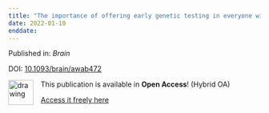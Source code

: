 ```yaml
---
title: "The importance of offering early genetic testing in everyone with amyotrophic lateral sclerosis"
date: 2022-01-10
enddate:
---
```


Published in: *Brain*

DOI: [10.1093/brain/awab472](https://doi.org/10.1093/brain/awab472)

<img src="https://upload.wikimedia.org/wikipedia/commons/thumb/7/77/Open_Access_logo_PLoS_transparent.svg/800px-Open_Access_logo_PLoS_transparent.svg.png" alt="drawing" width="50" align="left"/> &nbsp;&nbsp;&nbsp;This publication is available in **Open Access**! (Hybrid OA)

&nbsp;&nbsp;&nbsp;<a href="https://academic.oup.com/brain/article-pdf/145/4/1207/43814347/awab472.pdf">Access it freely here</a>

